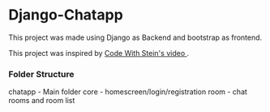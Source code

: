 # Django-Chatapp

This project was made using Django as Backend and bootstrap as frontend.

This project was inspired by [Code With Stein's video ](https://www.youtube.com/watch?v=SF1k_Twr9cg). 
### Folder Structure
chatapp - Main folder
core - homescreen/login/registration
room - chat rooms and room list 
